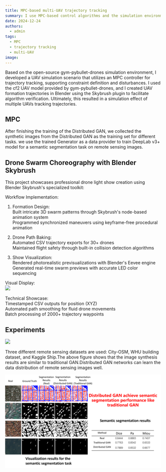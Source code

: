 ```yaml
---
title: MPC-based multi-UAV trajectory tracking
summary: I use MPC-based control algorithms and the simulation environment of gym-pybullet-drones to implement trajectory tracking for multi-UAV simulations!
date: 2024-12-24
authors:
  - admin
tags:
  - MPC
  - trajectory tracking
  - multi-UAV
image:
---
```


Based on the open-source gym-pybullet-drones simulation environment, I developed a UAV simulation scenario that utilizes an MPC controller for trajectory tracking, supporting constraint definition and disturbances. I used the cf2 UAV model provided by gym-pybullet-drones, and I created UAV formation trajectories in Blender using the Skybrush plugin to facilitate algorithm verification. Ultimately, this resulted in a simulation effect of multiple UAVs tracking trajectories. 

## MPC

After finishing the training of the Distributed GAN, we collected the synthetic images from the Distributed GAN as the training set for different tasks. we use the trained Generator as a data provider to train DeepLab v3+ model for a semantic segmentation task on remote sensing images.

## Drone Swarm Choreography with Blender Skybrush

This project showcases professional drone light show creation using Blender Skybrush's specialized toolkit:  

Workflow Implementation:  
1. Formation Design:  
   Built intricate 3D swarm patterns through Skybrush's node-based animation system  
   Programmed synchronized maneuvers using keyframe-free procedural animation  

2. Drone Path Baking:  
   Automated CSV trajectory exports for 30+ drones  
   Maintained flight safety through built-in collision detection algorithms  

3. Show Visualization:  
   Rendered photorealistic previsualizations with Blender's Eevee engine  
   Generated real-time swarm previews with accurate LED color sequencing  

Visual Display:  
![](./1.gif)

Technical Showcase:  
Timestamped CSV outputs for position (XYZ)   
Automated path smoothing for fluid drone movements  
Batch processing of 2000+ trajectory waypoints  

## Experiments

![](./data1.png)

Three different remote sensing datasets are used: City-OSM, WHU building dataset, and Kaggle Ship.The above figure shows that the image synthesis results are similar to traditional GAN.Distributed GAN networks can learn the data distribution of remote sensing images well.

![](./result1.png)

